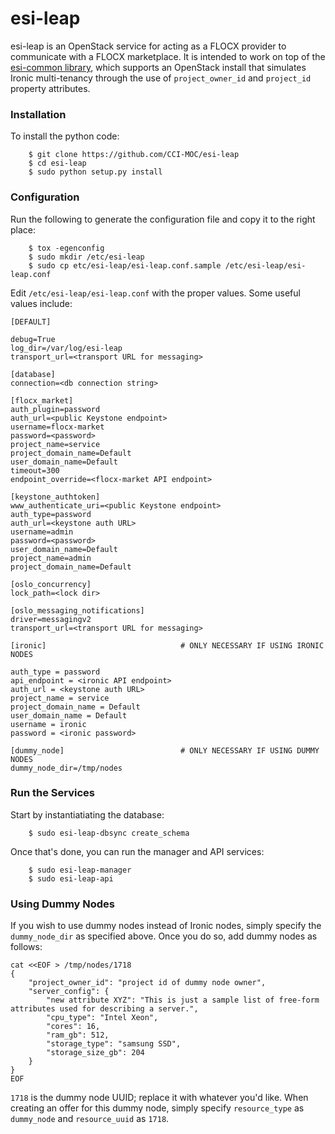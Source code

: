 # esi-leap

esi-leap is an OpenStack service for acting as a FLOCX provider to communicate with a FLOCX
marketplace. It is intended to work on top of the
[esi-common library](https://github.com/CCI-MOC/esi-common), which supports an OpenStack
install that simulates Ironic multi-tenancy through the use of `project_owner_id` and
`project_id` property attributes.


### Installation

To  install the python code:

```
    $ git clone https://github.com/CCI-MOC/esi-leap
    $ cd esi-leap
    $ sudo python setup.py install
```


### Configuration

Run the following to generate the configuration file and copy it to the right place:

```
    $ tox -egenconfig
    $ sudo mkdir /etc/esi-leap
    $ sudo cp etc/esi-leap/esi-leap.conf.sample /etc/esi-leap/esi-leap.conf
```

Edit `/etc/esi-leap/esi-leap.conf` with the proper values. Some useful values include:

```
[DEFAULT]

debug=True
log_dir=/var/log/esi-leap
transport_url=<transport URL for messaging>

[database]
connection=<db connection string>

[flocx_market]
auth_plugin=password
auth_url=<public Keystone endpoint>
username=flocx-market
password=<password>
project_name=service
project_domain_name=Default
user_domain_name=Default
timeout=300
endpoint_override=<flocx-market API endpoint>

[keystone_authtoken]
www_authenticate_uri=<public Keystone endpoint>
auth_type=password
auth_url=<keystone auth URL>
username=admin
password=<password>
user_domain_name=Default
project_name=admin
project_domain_name=Default

[oslo_concurrency]
lock_path=<lock dir>

[oslo_messaging_notifications]
driver=messagingv2
transport_url=<transport URL for messaging>

[ironic]                              # ONLY NECESSARY IF USING IRONIC NODES

auth_type = password
api_endpoint = <ironic API endpoint>
auth_url = <keystone auth URL>
project_name = service
project_domain_name = Default
user_domain_name = Default
username = ironic
password = <ironic password>

[dummy_node]                          # ONLY NECESSARY IF USING DUMMY NODES
dummy_node_dir=/tmp/nodes
```


### Run the Services

Start by instantiatiating the database:

```
    $ sudo esi-leap-dbsync create_schema
```

Once that's done, you can run the manager and API services:


```
    $ sudo esi-leap-manager
    $ sudo esi-leap-api
```


### Using Dummy Nodes

If you wish to use dummy nodes instead of Ironic nodes, simply specify the `dummy_node_dir`
as specified above. Once you do so, add dummy nodes as follows:

```
cat <<EOF > /tmp/nodes/1718
{
    "project_owner_id": "project id of dummy node owner",
    "server_config": {
        "new attribute XYZ": "This is just a sample list of free-form attributes used for describing a server.",
        "cpu_type": "Intel Xeon",
        "cores": 16,
        "ram_gb": 512,
        "storage_type": "samsung SSD",
        "storage_size_gb": 204
    }
}
EOF
```

`1718` is the dummy node UUID; replace it with whatever you'd like. When creating an offer
for this dummy node, simply specify `resource_type` as `dummy_node` and `resource_uuid` as
`1718`.
